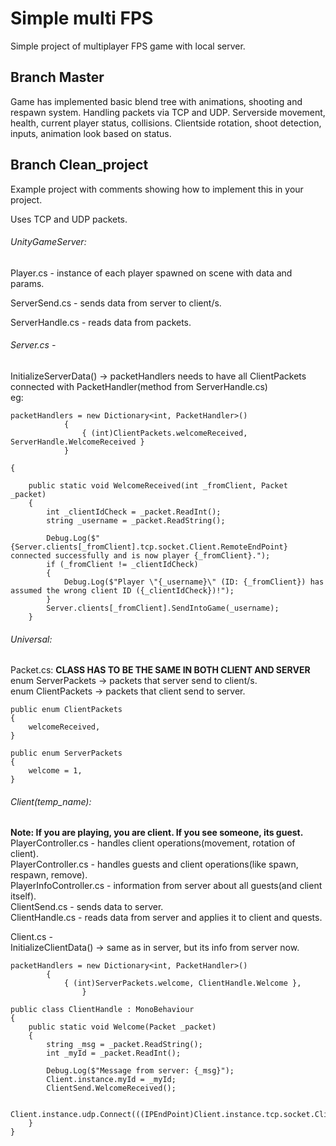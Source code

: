 # Simple multi FPS
Simple project of multiplayer FPS game with local server.

## Branch Master
Game has implemented basic blend tree with animations, shooting and respawn system.
Handling packets via TCP and UDP.
Serverside movement, health, current player status, collisions.
Clientside rotation, shoot detection, inputs, animation look based on status.


## Branch Clean_project
Example project with comments showing how to implement this in your project.

Uses TCP and UDP packets.

###### UnityGameServer:
Player.cs - instance of each player spawned on scene with data and params.  
  
ServerSend.cs - sends data from server to client/s.   
  
ServerHandle.cs - reads data from packets.  
  
###### Server.cs -
  
InitializeServerData() -> packetHandlers needs to have all ClientPackets connected with PacketHandler(method from ServerHandle.cs)  
eg:
```
packetHandlers = new Dictionary<int, PacketHandler>()
            {
                { (int)ClientPackets.welcomeReceived, ServerHandle.WelcomeReceived }
            }
```

```public class ServerHandle
{

    public static void WelcomeReceived(int _fromClient, Packet _packet)
    {
        int _clientIdCheck = _packet.ReadInt();
        string _username = _packet.ReadString();

        Debug.Log($"{Server.clients[_fromClient].tcp.socket.Client.RemoteEndPoint} connected successfully and is now player {_fromClient}.");
        if (_fromClient != _clientIdCheck)
        {
            Debug.Log($"Player \"{_username}\" (ID: {_fromClient}) has assumed the wrong client ID ({_clientIdCheck})!");
        }
        Server.clients[_fromClient].SendIntoGame(_username);
    }
``` 
  
###### Universal:  
Packet.cs:  **CLASS HAS TO BE THE SAME IN BOTH CLIENT AND SERVER**
enum ServerPackets -> packets that server send to client/s.  
enum ClientPackets -> packets that client send to server.  
```
public enum ClientPackets
{
    welcomeReceived,
}

public enum ServerPackets
{
    welcome = 1,
}
```  

###### Client(temp_name):
**Note: If you are playing, you are client. If you see someone, its guest.**  
PlayerController.cs - handles client operations(movement, rotation of client).    
PlayerController.cs - handles guests and client operations(like spawn, respawn, remove).   
PlayerInfoController.cs - information from server about all guests(and client itself).    
ClientSend.cs - sends data to server.  
ClientHandle.cs - reads data from server and applies it to client and quests.  

Client.cs -  
InitializeClientData() -> same as in server, but its info from server now.
```
packetHandlers = new Dictionary<int, PacketHandler>()
        {
            { (int)ServerPackets.welcome, ClientHandle.Welcome },
				}
```
  
```
public class ClientHandle : MonoBehaviour
{
    public static void Welcome(Packet _packet)
    {
        string _msg = _packet.ReadString();
        int _myId = _packet.ReadInt();

        Debug.Log($"Message from server: {_msg}");
        Client.instance.myId = _myId;
        ClientSend.WelcomeReceived();

        Client.instance.udp.Connect(((IPEndPoint)Client.instance.tcp.socket.Client.LocalEndPoint).Port);
    }
}
```
